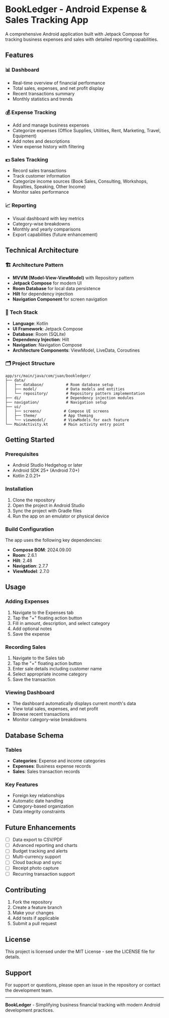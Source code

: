# BookLedger - Android Expense & Sales Tracking App

A comprehensive Android application built with Jetpack Compose for tracking business expenses and sales with detailed reporting capabilities.

## Features

### 📊 Dashboard
- Real-time overview of financial performance
- Total sales, expenses, and net profit display
- Recent transactions summary
- Monthly statistics and trends

### 💰 Expense Tracking
- Add and manage business expenses
- Categorize expenses (Office Supplies, Utilities, Rent, Marketing, Travel, Equipment)
- Add notes and descriptions
- View expense history with filtering

### 💵 Sales Tracking
- Record sales transactions
- Track customer information
- Categorize income sources (Book Sales, Consulting, Workshops, Royalties, Speaking, Other Income)
- Monitor sales performance

### 📈 Reporting
- Visual dashboard with key metrics
- Category-wise breakdowns
- Monthly and yearly comparisons
- Export capabilities (future enhancement)

## Technical Architecture

### 🏗️ Architecture Pattern
- **MVVM (Model-View-ViewModel)** with Repository pattern
- **Jetpack Compose** for modern UI
- **Room Database** for local data persistence
- **Hilt** for dependency injection
- **Navigation Component** for screen navigation

### 📱 Tech Stack
- **Language**: Kotlin
- **UI Framework**: Jetpack Compose
- **Database**: Room (SQLite)
- **Dependency Injection**: Hilt
- **Navigation**: Navigation Compose
- **Architecture Components**: ViewModel, LiveData, Coroutines

### 🗂️ Project Structure
```
app/src/main/java/com/juan/bookledger/
├── data/
│   ├── database/          # Room database setup
│   ├── model/             # Data models and entities
│   └── repository/        # Repository pattern implementation
├── di/                    # Dependency injection modules
├── navigation/            # Navigation setup
├── ui/
│   ├── screens/          # Compose UI screens
│   ├── theme/            # App theming
│   └── viewmodel/        # ViewModels for each feature
└── MainActivity.kt       # Main activity entry point
```

## Getting Started

### Prerequisites
- Android Studio Hedgehog or later
- Android SDK 25+ (Android 7.0+)
- Kotlin 2.0.21+

### Installation
1. Clone the repository
2. Open the project in Android Studio
3. Sync the project with Gradle files
4. Run the app on an emulator or physical device

### Build Configuration
The app uses the following key dependencies:
- **Compose BOM**: 2024.09.00
- **Room**: 2.6.1
- **Hilt**: 2.48
- **Navigation**: 2.7.7
- **ViewModel**: 2.7.0

## Usage

### Adding Expenses
1. Navigate to the Expenses tab
2. Tap the "+" floating action button
3. Fill in amount, description, and select category
4. Add optional notes
5. Save the expense

### Recording Sales
1. Navigate to the Sales tab
2. Tap the "+" floating action button
3. Enter sale details including customer name
4. Select appropriate income category
5. Save the transaction

### Viewing Dashboard
- The dashboard automatically displays current month's data
- View total sales, expenses, and net profit
- Browse recent transactions
- Monitor category-wise breakdowns

## Database Schema

### Tables
- **Categories**: Expense and income categories
- **Expenses**: Business expense records
- **Sales**: Sales transaction records

### Key Features
- Foreign key relationships
- Automatic date handling
- Category-based organization
- Data integrity constraints

## Future Enhancements

- [ ] Data export to CSV/PDF
- [ ] Advanced reporting and charts
- [ ] Budget tracking and alerts
- [ ] Multi-currency support
- [ ] Cloud backup and sync
- [ ] Receipt photo capture
- [ ] Recurring transaction support

## Contributing

1. Fork the repository
2. Create a feature branch
3. Make your changes
4. Add tests if applicable
5. Submit a pull request

## License

This project is licensed under the MIT License - see the LICENSE file for details.

## Support

For support or questions, please open an issue in the repository or contact the development team.

---

**BookLedger** - Simplifying business financial tracking with modern Android development practices.
